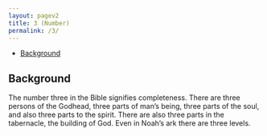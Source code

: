 ```yaml
---
layout: pagev2
title: 3 (Number)
permalink: /3/
---
```

- [Background](#background)

## Background

The number three in the Bible signifies completeness. There are three persons of the Godhead, three parts of man’s being, three parts of the soul, and also three parts to the spirit. There are also three parts in the tabernacle, the building of God. Even in Noah’s ark there are three levels.